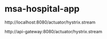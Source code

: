 # msa-hospital-app


http://localhost:8080/actuator/hystrix.stream

http://api-gateway:8080/actuator/hystrix.stream
